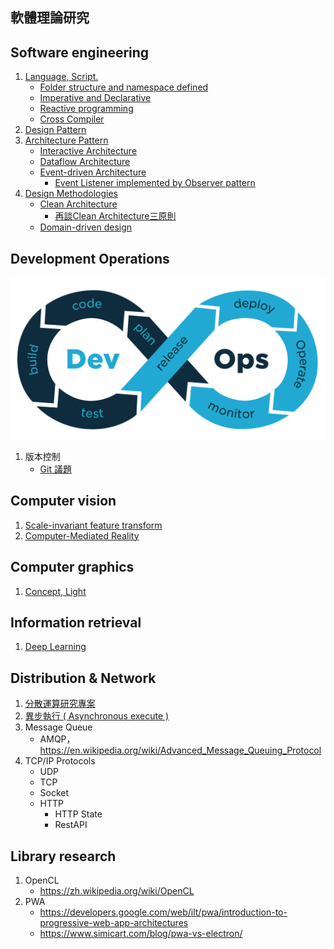 ## 軟體理論研究

## Software engineering

1. [Language, Script.](./software-engineering/language_and_script.md)
    + [Folder structure and namespace defined](./software-engineering/folder_structure_and_namespace_defined.md)
    + [Imperative and Declarative](./software-engineering/programming_paradigm_imperative_and_declarative.md)
    + [Reactive programming](./software-engineering/programming_paradigm_reactive_programming.md)
    + [Cross Compiler](./software-engineering/cross_compiler.md)
2. [Design Pattern](./software-engineering/design_pattern.md)
3. [Architecture Pattern](./software-engineering/architecture_pattern.md)
    + [Interactive Architecture](./software-engineering/interactive_architecture.md)
    + [Dataflow Architecture](./software-engineering/dataflow_architecture.md)
    + [Event-driven Architecture](./software-engineering/event_driven_architecture.md)
        - [Event Listener implemented by Observer pattern](./software-engineering/event_listener_implemented_by_observer_pattern.md)
4. [Design Methodologies](./software-engineering/design_methodologies.md)
    + [Clean Architecture](https://blog.cleancoder.com/uncle-bob/2012/08/13/the-clean-architecture.html)
        - [再談Clean Architecture三原則](http://teddy-chen-tw.blogspot.com/2020/08/clean-architecture.html)
    + [Domain-driven design](./software-engineering/domain-driven-design.md)

## Development Operations

<center>
    <img src="./development-operations/img/devops-concept.png" alt="devops concept picture" />
</center>

1. 版本控制
    + [Git 議題](./development-operations/git-issue.md)


## Computer vision

1. [Scale-invariant feature transform](./computer-vision/Scale-invariant_feature_transform.md)
2. [Computer-Mediated Reality](./computer-vision/computer_mediated_reality.md)

## Computer graphics

1. [Concept, Light](./computer-graphics/concept_and_light.md)

## Information retrieval

1. [Deep Learning](./information-retrieval/deep_learning.md)

## Distribution & Network

1. [分散運算研究專案](https://github.com/eastmoon/research-distribution-calculation)
2. [異步執行 ( Asynchronous execute )](./distribution-and-network/asynchronous-execute.md)
3. Message Queue
    + AMQP，https://en.wikipedia.org/wiki/Advanced_Message_Queuing_Protocol
4. TCP/IP Protocols
    + UDP
    + TCP
    + Socket
    + HTTP
        - HTTP State
        - RestAPI

## Library research

1. OpenCL
    + https://zh.wikipedia.org/wiki/OpenCL
2. PWA
    + https://developers.google.com/web/ilt/pwa/introduction-to-progressive-web-app-architectures
    + https://www.simicart.com/blog/pwa-vs-electron/

